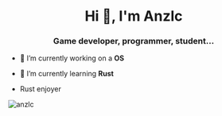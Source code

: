 <h1 align="center">Hi 👋, I'm Anzlc</h1>
<h3 align="center">Game developer, programmer, student...</h3>

- 🔭 I’m currently working on a **OS**

- 🌱 I’m currently learning **Rust**
- Rust enjoyer 

<p><img align="center" src="https://github-readme-streak-stats.herokuapp.com/?user=anzlc&" alt="anzlc" /></p>


